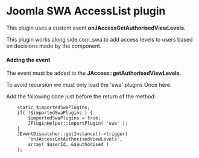 Joomla SWA AccessList plugin
==================

This plugin uses a custom event **onJAccessGetAuthorisedViewLevels**.

This plugin works along side com_swa to add access levels to users based on decisions made by the component.

#### Adding the event

The event must be added to the **JAccess::getAuthorisedViewLevels**.

To avoid recursion we must only load the 'swa' plugins Once here.

Add the following code just before the return of the method:

		static $importedSwaPlugins;
		if( !$importedSwaPlugins ) {
			$importedSwaPlugins = true;
			JPluginHelper::importPlugin( 'swa' );
		}
		JEventDispatcher::getInstance()->trigger(
			'onJAccessGetAuthorisedViewLevels',
			array( $userId, &$authorised )
		);